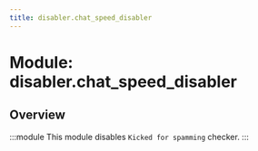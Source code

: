 ```yaml
---
title: disabler.chat_speed_disabler
---
```



# Module: disabler.chat_speed_disabler

## Overview
:::module
  This module disables `Kicked for spamming` checker.
:::
